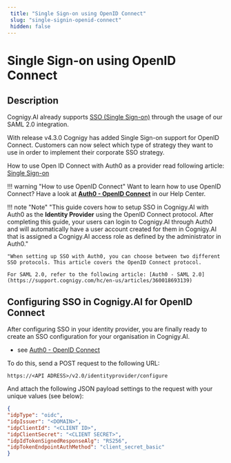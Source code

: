 ```yaml
---
 title: "Single Sign-on using OpenID Connect" 
 slug: "single-signin-openid-connect" 
 hidden: false 
---
```

# Single Sign-on using OpenID Connect

## Description 


Cognigy.AI already supports [SSO (Single Sign-on)]({{config.site_url}}ai/installation/single-signin-saml2/) through the usage of our SAML 2.0 integration. 

With release v4.3.0  Cognigy has added Single Sign-on support for OpenID Connect. Customers can now select which type of strategy they want to use in order to implement their corporate SSO strategy. 


How to use Open ID Connect with Auth0 as a provider read following article: [Single Sign-on](https://support.cognigy.com/hc/en-us/articles/360021171120-Auth0-OpenID-Connect#introduction-0-0)

!!! warning "How to use OpenID Connect"
    Want to learn how to use OpenID Connect? Have a look at **[Auth0 - OpenID Connect](https://support.cognigy.com/hc/en-us/articles/360021171120-Auth0-OpenID-Connect#introduction-0-0)** in our Help Center.

!!! note "Note"
    "This guide covers how to setup SSO in Cognigy.AI with Auth0 as the **Identity Provider** using the OpenID Connect protocol. After completing this guide, your users can login to Cognigy.AI through Auth0 and will automatically have a user account created for them in Cognigy.AI that is assigned a Cognigy.AI access role as defined by the administrator in Auth0."
    
    "When setting up SSO with Auth0, you can choose between two different SSO protocols. This article covers the OpenID Connect protocol. 
    
    For SAML 2.0, refer to the following article: [Auth0 - SAML 2.0](https://support.cognigy.com/hc/en-us/articles/360018693139)



## Configuring SSO in Cognigy.AI for OpenID Connect

After configuring SSO in your identity provider, you are finally ready to create an SSO configuration for your organisation in Cognigy.AI.
 - see [Auth0 - OpenID Connect](https://support.cognigy.com/hc/en-us/articles/360021171120-Auth0-OpenID-Connect#introduction-0-0)

To do this, send a POST request to the following URL:

````
https://<API ADRESS>/v2.0/identityprovider/configure
````

And attach the following JSON payload settings to the request with your unique values (see below):

````JSON
{
"idpType": "oidc",
"idpIssuer": "<DOMAIN>",
"idpClientId": "<CLIENT ID>",
"idpClientSecret": "<CLIENT SECRET>",
"idpIdTokenSignedResponseAlg": "RS256",
"idpTokenEndpointAuthMethod": "client_secret_basic"
}
````